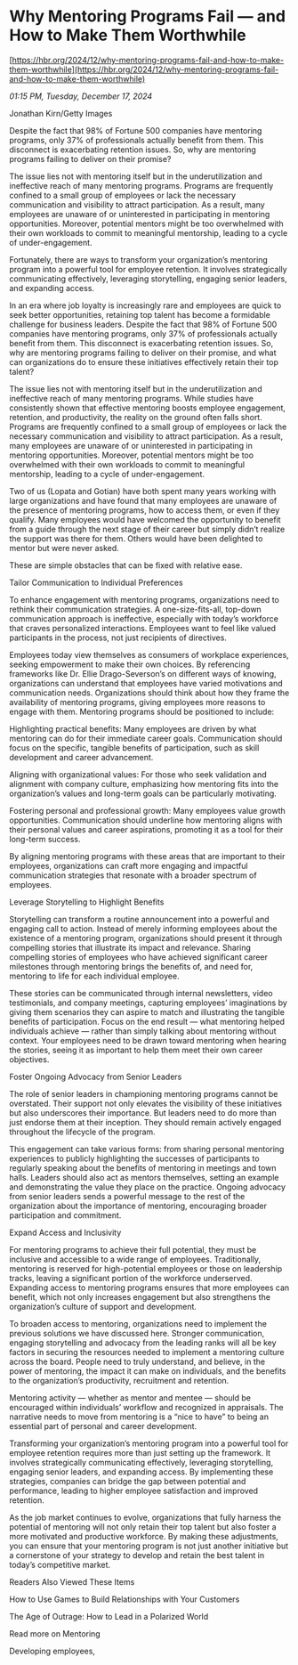 # Why Mentoring Programs Fail — and How to Make Them Worthwhile

[https://hbr.org/2024/12/why-mentoring-programs-fail-and-how-to-make-them-worthwhile](https://hbr.org/2024/12/why-mentoring-programs-fail-and-how-to-make-them-worthwhile)

*01:15 PM, Tuesday, December 17, 2024*

Jonathan Kirn/Getty Images

Despite the fact that 98% of Fortune 500 companies have mentoring programs, only 37% of professionals actually benefit from them. This disconnect is exacerbating retention issues. So, why are mentoring programs failing to deliver on their promise?

The issue lies not with mentoring itself but in the underutilization and ineffective reach of many mentoring programs. Programs are frequently confined to a small group of employees or lack the necessary communication and visibility to attract participation. As a result, many employees are unaware of or uninterested in participating in mentoring opportunities. Moreover, potential mentors might be too overwhelmed with their own workloads to commit to meaningful mentorship, leading to a cycle of under-engagement.

Fortunately, there are ways to transform your organization’s mentoring program into a powerful tool for employee retention. It involves strategically communicating effectively, leveraging storytelling, engaging senior leaders, and expanding access.

In an era where job loyalty is increasingly rare and employees are quick to seek better opportunities, retaining top talent has become a formidable challenge for business leaders. Despite the fact that 98% of Fortune 500 companies have mentoring programs, only 37% of professionals actually benefit from them. This disconnect is exacerbating retention issues. So, why are mentoring programs failing to deliver on their promise, and what can organizations do to ensure these initiatives effectively retain their top talent?

The issue lies not with mentoring itself but in the underutilization and ineffective reach of many mentoring programs. While studies have consistently shown that effective mentoring boosts employee engagement, retention, and productivity, the reality on the ground often falls short. Programs are frequently confined to a small group of employees or lack the necessary communication and visibility to attract participation. As a result, many employees are unaware of or uninterested in participating in mentoring opportunities. Moreover, potential mentors might be too overwhelmed with their own workloads to commit to meaningful mentorship, leading to a cycle of under-engagement.

Two of us (Lopata and Gotian) have both spent many years working with large organizations and have found that many employees are unaware of the presence of mentoring programs, how to access them, or even if they qualify. Many employees would have welcomed the opportunity to benefit from a guide through the next stage of their career but simply didn’t realize the support was there for them. Others would have been delighted to mentor but were never asked.

These are simple obstacles that can be fixed with relative ease.

Tailor Communication to Individual Preferences

To enhance engagement with mentoring programs, organizations need to rethink their communication strategies. A one-size-fits-all, top-down communication approach is ineffective, especially with today’s workforce that craves personalized interactions. Employees want to feel like valued participants in the process, not just recipients of directives.

Employees today view themselves as consumers of workplace experiences, seeking empowerment to make their own choices. By referencing frameworks like Dr. Ellie Drago-Severson’s on different ways of knowing, organizations can understand that employees have varied motivations and communication needs. Organizations should think about how they frame the availability of mentoring programs, giving employees more reasons to engage with them. Mentoring programs should be positioned to include:

Highlighting practical benefits: Many employees are driven by what mentoring can do for their immediate career goals. Communication should focus on the specific, tangible benefits of participation, such as skill development and career advancement.

Aligning with organizational values: For those who seek validation and alignment with company culture, emphasizing how mentoring fits into the organization’s values and long-term goals can be particularly motivating.

Fostering personal and professional growth: Many employees value growth opportunities. Communication should underline how mentoring aligns with their personal values and career aspirations, promoting it as a tool for their long-term success.

By aligning mentoring programs with these areas that are important to their employees, organizations can craft more engaging and impactful communication strategies that resonate with a broader spectrum of employees.

Leverage Storytelling to Highlight Benefits

Storytelling can transform a routine announcement into a powerful and engaging call to action. Instead of merely informing employees about the existence of a mentoring program, organizations should present it through compelling stories that illustrate its impact and relevance. Sharing compelling stories of employees who have achieved significant career milestones through mentoring brings the benefits of, and need for, mentoring to life for each individual employee.

These stories can be communicated through internal newsletters, video testimonials, and company meetings, capturing employees’ imaginations by giving them scenarios they can aspire to match and illustrating the tangible benefits of participation. Focus on the end result — what mentoring helped individuals achieve — rather than simply talking about mentoring without context. Your employees need to be drawn toward mentoring when hearing the stories, seeing it as important to help them meet their own career objectives.

Foster Ongoing Advocacy from Senior Leaders

The role of senior leaders in championing mentoring programs cannot be overstated. Their support not only elevates the visibility of these initiatives but also underscores their importance. But leaders need to do more than just endorse them at their inception. They should remain actively engaged throughout the lifecycle of the program.

This engagement can take various forms: from sharing personal mentoring experiences to publicly highlighting the successes of participants to regularly speaking about the benefits of mentoring in meetings and town halls. Leaders should also act as mentors themselves, setting an example and demonstrating the value they place on the practice. Ongoing advocacy from senior leaders sends a powerful message to the rest of the organization about the importance of mentoring, encouraging broader participation and commitment.

Expand Access and Inclusivity

For mentoring programs to achieve their full potential, they must be inclusive and accessible to a wide range of employees. Traditionally, mentoring is reserved for high-potential employees or those on leadership tracks, leaving a significant portion of the workforce underserved. Expanding access to mentoring programs ensures that more employees can benefit, which not only increases engagement but also strengthens the organization’s culture of support and development.

To broaden access to mentoring, organizations need to implement the previous solutions we have discussed here. Stronger communication, engaging storytelling and advocacy from the leading ranks will all be key factors in securing the resources needed to implement a mentoring culture across the board. People need to truly understand, and believe, in the power of mentoring, the impact it can make on individuals, and the benefits to the organization’s productivity, recruitment and retention.

Mentoring activity — whether as mentor and mentee — should be encouraged within individuals’ workflow and recognized in appraisals. The narrative needs to move from mentoring is a “nice to have” to being an essential part of personal and career development.

Transforming your organization’s mentoring program into a powerful tool for employee retention requires more than just setting up the framework. It involves strategically communicating effectively, leveraging storytelling, engaging senior leaders, and expanding access. By implementing these strategies, companies can bridge the gap between potential and performance, leading to higher employee satisfaction and improved retention.

As the job market continues to evolve, organizations that fully harness the potential of mentoring will not only retain their top talent but also foster a more motivated and productive workforce. By making these adjustments, you can ensure that your mentoring program is not just another initiative but a cornerstone of your strategy to develop and retain the best talent in today’s competitive market.

Readers Also Viewed These Items

How to Use Games to Build Relationships with Your Customers

The Age of Outrage: How to Lead in a Polarized World

Read more on Mentoring

Developing employees,

